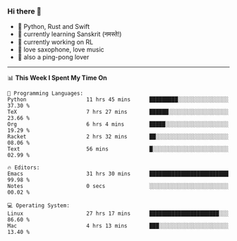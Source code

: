 ### Hi there 👋

- 📙 Python, Rust and Swift
- 🌱 currently learning Sanskrit (नमस्ते!)
- 🔭 currently working on RL
- 🎷 love saxophone, love music
- 🏓 also a ping-pong lover

<!--
**ZiqinGong/ZiqinGong** is a ✨ _special_ ✨ repository because its `README.md` (this file) appears on your GitHub profile.

Here are some ideas to get you started:

- 🔭 I’m currently working on ...
- 🌱 I’m currently learning ...
- 👯 I’m looking to collaborate on ...
- 🤔 I’m looking for help with ...
- 💬 Ask me about ...
- 📫 gongzq0301@sjtu.edu.cn
- 😄 Pronouns: ...
- ⚡ Fun fact: ...
-->

---

<!--START_SECTION:waka-->
📊 **This Week I Spent My Time On** 

```text
💬 Programming Languages: 
Python                   11 hrs 45 mins      █████████░░░░░░░░░░░░░░░░   37.30 % 
TeX                      7 hrs 27 mins       ██████░░░░░░░░░░░░░░░░░░░   23.66 % 
Org                      6 hrs 4 mins        █████░░░░░░░░░░░░░░░░░░░░   19.29 % 
Racket                   2 hrs 32 mins       ██░░░░░░░░░░░░░░░░░░░░░░░   08.06 % 
Text                     56 mins             █░░░░░░░░░░░░░░░░░░░░░░░░   02.99 % 

🔥 Editors: 
Emacs                    31 hrs 30 mins      █████████████████████████   99.98 % 
Notes                    0 secs              ░░░░░░░░░░░░░░░░░░░░░░░░░   00.02 % 

💻 Operating System: 
Linux                    27 hrs 17 mins      ██████████████████████░░░   86.60 % 
Mac                      4 hrs 13 mins       ███░░░░░░░░░░░░░░░░░░░░░░   13.40 % 
```


<!--END_SECTION:waka-->
